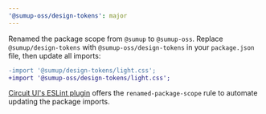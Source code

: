 ```yaml
---
'@sumup-oss/design-tokens': major
---
```


Renamed the package scope from `@sumup` to `@sumup-oss`. Replace `@sumup/design-tokens` with `@sumup-oss/design-tokens` in your `package.json` file, then update all imports:

```diff
-import '@sumup/design-tokens/light.css';
+import '@sumup-oss/design-tokens/light.css';
```

[Circuit UI's ESLint plugin](https://circuit.sumup.com/?path=/docs/packages-eslint-plugin-circuit-ui--docs) offers the `renamed-package-scope` rule to automate updating the package imports.
